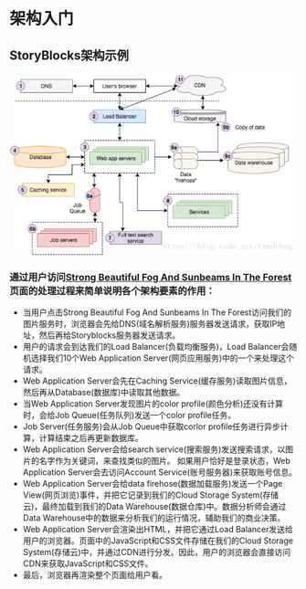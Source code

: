 # 架构入门

## StoryBlocks架构示例

![è¿éåå¾çæè¿°](架构入门.assets/20180820103005176.png)

### 通过用户访问[Strong Beautiful Fog And Sunbeams In The Forest](https://www.storyblocks.com/stock-image/strong-beautiful-fog-and-sunbeams-in-the-forest-bxxg0dvxdzj6gt9ini)页面的处理过程来简单说明各个架构要素的作用：

- 当用户点击Strong Beautiful Fog And Sunbeams In The Forest访问我们的图片服务时，浏览器会先给DNS(域名解析服务)服务器发送请求，获取IP地址，然后再给Storyblocks服务器发送请求。
- 用户的请求会到达我们的Load Balancer(负载均衡服务)，Load Balancer会随机选择我们10个Web Application Server(网页应用服务)中的一个来处理这个请求。
- Web Application Server会先在Caching Service(缓存服务)读取图片信息，然后再从Database(数据库)中读取其他数据。
- 当Web Application Server发现图片的color profile(颜色分析)还没有计算时，会给Job Queue(任务队列)发送一个color profile任务。
- Job Server(任务服务)会从Job Queue中获取corlor profile任务进行异步计算，计算结束之后再更新数据库。
- Web Application Server会给search service(搜索服务)发送搜索请求，以图片的名字作为关键词，来查找类似的图片。
  如果用户恰好是登录状态，Web Application Server会去访问Account Service(账号服务器)来获取账号信息。
- Web Application Server会给data firehose(数据加载服务)发送一个Page View(网页浏览)事件，并把它记录到我们的Cloud Storage System(存储云)，最终加载到我们的Data Warehouse(数据仓库)中。数据分析师会通过Data Warehouse中的数据来分析我们的运行情况，辅助我们的商业决策。
- Web Application Server会渲染出HTML，并把它通过Load Balancer发送给用户的浏览器。页面中的JavaScript和CSS文件存储在我们的Cloud Storage System(存储云)中，并通过CDN进行分发。因此，用户的浏览器会直接访问CDN来获取JavaScript和CSS文件。
- 最后，浏览器再渲染整个页面给用户看。

